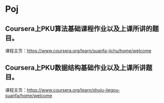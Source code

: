 # Poj
## Coursera上PKU算法基础课程作业以及上课所讲的题目。

课程主页：https://www.coursera.org/learn/suanfa-jichu/home/welcome

## Coursera上PKU数据结构基础作业以及上课所讲题目。

课程主页：https://www.coursera.org/learn/shuju-jiegou-suanfa/home/welcome
